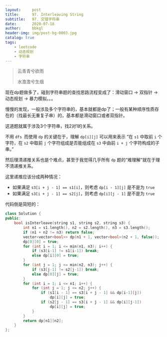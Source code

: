 ```yaml
---
layout:     post
title:      97. Interleaving String
subtitle:   97. 交错字符串
date:       2020-07-18
author:     bbkgl
header-img: img/post-bg-0003.jpg
catalog: true
tags:
    - leetcode
    - 动态规划
    - 字符串
---
```


> 云青青兮欲雨
>
> 水澹澹兮生烟

现在dp题做多了，碰到字符串题的查找思路流程变成了：滑动窗口 -> 双指针 -> 动态规划 -> 暴力模拟。。。

慢慢的发现，一般涉及多个字符串的，基本就都是dp了；一般有某种顺序性质存在的（找最长无重复子串）的，基本都是滑动窗口或者双指针。

这道题就属于涉及3个字符串，找2对1的关系。

不用 `dfs `而使用 `dp` 的关键在于，理解 `dp[i][j]` 可以用来表示 “在 `s1` 中取前 `i` 个字符，在 `s2` 中取前 `j` 个字符组成是否能组成在 `s3` 中由前 `i + j` 个字符构成的子串。”

然后理清递推关系也是个难点，甚至于我觉得几乎所有 `dp` 题的“难理解”就在于理不清递推关系。

这里递推应该分成两种情况：

- 如果满足 `s3[i + j - 1] == s1[i]`，则考虑 `dp[i - 1][j]` 是不是为 `true`
- 如果满足 `s3[i + j - 1] == s2[j]`，则考虑 `dp[i][j - 1]` 是不是为 `true`

代码倒是简短的：

```cpp
class Solution {
public:
    bool isInterleave(string s1, string s2, string s3) {
        int n1 = s1.length(), n2 = s2.length(), n3 = s3.length();
        if (n1 + n2 != n3) return false;
        vector<vector<bool>> dp(n1 + 1, vector<bool>(n2 + 1, false));
        dp[0][0] = true;
        for (int i = 1; i <= min(n1, n3); i++) {
            if (s3[i-1] != s1[i-1]) break;
            else dp[i][0] = true;
        }
        for (int j = 1; j <= min(n2, n3); j++) {
            if (s3[j-1] != s2[j-1]) break;
            else dp[0][j] = true;
        }
        for (int i = 1; i <= n1; i++) {
            for (int j = 1; j <= n2; j++) {
                if (s1[i - 1] == s3[i + j - 1] && dp[i-1][j])
                    dp[i][j] = true;
                if (s2[j - 1] == s3[i + j - 1] && dp[i][j-1])
                    dp[i][j] = true;
            }
        }
        return dp[n1][n2];
    }
};
```

